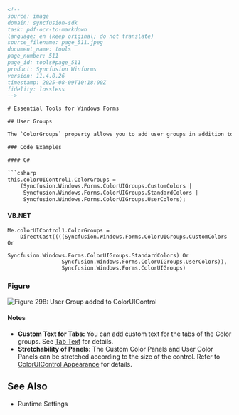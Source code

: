 ```html
<!-- 
source: image
domain: syncfusion-sdk
task: pdf-ocr-to-markdown
language: en (keep original; do not translate)
source_filename: page_511.jpeg
document_name: tools
page_number: 511
page_id: tools#page_511
product: Syncfusion Winforms
version: 11.4.0.26
timestamp: 2025-08-09T10:18:00Z
fidelity: lossless
-->

# Essential Tools for Windows Forms

## User Groups

The `ColorGroups` property allows you to add user groups in addition to the standard groups. The color palette for the UserGroups will be `CustomColors`, by default.

### Code Examples

#### C#

```csharp
this.colorUIControl1.ColorGroups =
    (Syncfusion.Windows.Forms.ColorUIGroups.CustomColors |
     Syncfusion.Windows.Forms.ColorUIGroups.StandardColors |
     Syncfusion.Windows.Forms.ColorUIGroups.UserColors);
```

#### VB.NET

```vbnet
Me.colorUIControl1.ColorGroups =
    DirectCast((((Syncfusion.Windows.Forms.ColorUIGroups.CustomColors Or
                 Syncfusion.Windows.Forms.ColorUIGroups.StandardColors) Or
                 Syncfusion.Windows.Forms.ColorUIGroups.UserColors)),
                 Syncfusion.Windows.Forms.ColorUIGroups)
```

### Figure

![Figure 298: User Group added to ColorUIControl](https://via.placeholder.com/300x200?text=Figure%20298:%20User%20Group%20added%20to%20ColorUIControl)

#### Notes

- **Custom Text for Tabs:** You can add custom text for the tabs of the Color groups. See [Tab Text](#tab-text) for details.
- **Stretchability of Panels:** The Custom Color Panels and User Color Panels can be stretched according to the size of the control. Refer to [ColorUIControl Appearance](#coloruicontrol-appearace) for details.

## See Also

- Runtime Settings
```